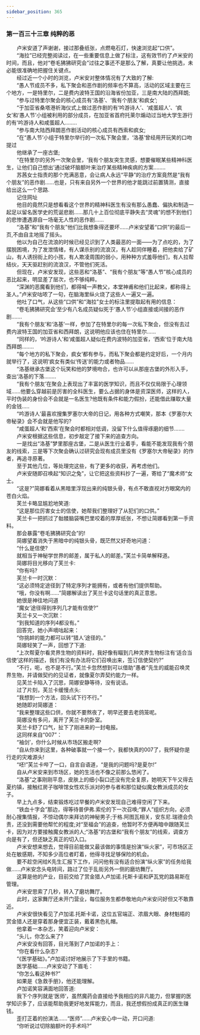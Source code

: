 ```yaml
---
sidebar_position: 365
---
```

### 第一百三十三章 纯粹的恶  


　　卢米安道了声谢谢，接过那叠纸张，点燃电石灯，快速浏览起“口供”。  
　　“海拉”已经完整阅读过，在一些重要信息上做了标注，这有效节约了卢米安的时间，而且，他对“卷毛狒狒研究会”过往之事还不是那么了解，真要让他挑选，未必能很准确地把握住关键点。  
　　经过近一个小时的浏览，卢米安对整体情况有了大致的了解:  
　　“愚人节成员不多，私下聚会和恶作剧的频率也不算高，活动的区域主要在三个地方，一是特里尔，二是费内波特王国的沿海省份加亚，三是南大陆的西拜朗;  
　　“参与过特里尔聚会的核心成员有‘洛基’、‘我有个朋友’和疯女’;  
　　“于加亚省桑塔港祈海仪式上做过恶作剧的有‘吟游诗人’、‘咸蛋超人’、‘疯女’和‘愚人节’小组被利用的部分成员，在加亚省首府托莱尔煽动过当地大学生游行的有‘吟游诗人和咸蛋超人……..  
　　“参与南大陆西拜朗恶作剧活动的核心成员有西索和疯女;  
　　“在“愚人节’小组于特里尔举行的一次私下聚会里，‘洛基’曾经用开玩笑的口吻提过  
　　他继承了一座古堡;  
　　“在特里尔的另外一次聚会里，‘我有个朋友突生灵感，想要催眠某些精神科医生，让他们自己想出’通过破坏脑额叶来治疗某些精神疾病的方案……..  
　　苏茜女士指责的那个充满恶意，会让病人永远“平静”的治疗方案竟然是“我有个朋友”的恶作剧……也是，只有来自另外一个世界的他才能跳过前置猜测，直接给出这么一个思路.  
　　记住网址  
　　他目的竟然只是想看看这个世界的精神科医生有没有那么愚蠢、偏执和制造一起足以留名医学史的荒诞悲剧……那几十上百位彻底平静失去“灵魂”的想不到他们的悲惨遭遇源自一场毫无人性的恶作剧.…..  
　　“洛基”和“我有个朋友”他们比我想象得还要坏……卢米安望着“口供”的最后一页,不由自主地摇了摇头。  
　　他以为自己在流浪的时候已经见识到了人类最恶的一面——为了点吃的，为了摆脱困境，为了发泄情绪，有人谋杀别的流浪汉，有人趁同伴睡着，把他卖给了矿山，有人诱拐街上的小孩，有人欺凌周围的弱小，用种种方式羞辱他们，有人拉帮结伙，天天驱赶别的流浪汉，不管他们死活。  
　　但现在，卢米安发现，这些恶和“洛基”、“我有个朋友”等“愚人节”核心成员的恶比起来，明显差了层次，也不够纯粹。  
　　“深渊的恶魔看到他们，都得喊一声教父，本堂神甫和他们比起来，都称得上圣人。”卢米安咕哝了一句，在脑海里纵火烧了这些人一遍又一遍。  
　　他吐了口气，从这些“口供”和“海拉”女士的标注里提取起有用的信息：  
　　“卷毛狒狒研究会’至少有八名成员疑似死于‘愚人节’小组直接或间接的恶作剧…….  
　　“我有个朋友’和‘洛基’一样，参加了在特里尔的每一次私下聚会，但没有去过费内波特王国的加亚省和西拜朗，这说明他应该也住在特里尔.…..  
　　“同样的，‘吟游诗人’和‘咸蛋超人疑似在费内波特的加亚省，‘西索’位于南大陆西拜朗……..  
　　“每个地方的私下聚会，疯女’都有参与，而私下聚会都是约定好后，一个月内就举行了，这说明‘疯女有类似‘传送’的能力或者物品.…..  
　　“洛基继承古堡这个玩笑和他的梦境吻合，也许可以从那座古堡的外形入手，查出‘洛基的下落……..  
　　“我有个朋友’在聚会上表现出了丰富的医学知识，而且不仅仅局限于心理领域……他要么穿越前是厉害的全科医生，要么占据的身体是资深医师，这样的人，平时伪装的身份会不会就是一名医生?他既有条件和能力假扮，还能借此赚取大量的金钱.....  
　　“吟游诗人’最喜欢搜集罗塞尔大帝的日记，用各种方式嘲笑，那本《罗塞尔大帝秘录》会不会就是他写的?  
　　“咸蛋超人’和‘西索’在聚会时都相对低调，没留下什么值得琢磨的细节…….  
　　卢米安根据这些信息，初步敲定了接下来的追查方向。  
　　一是找出“洛基”梦里那座古堡，二是从医生行业着手，看能不能发现我有个朋友的线索，三是等下次聚会确认过研究会现有成员里没有《罗塞尔大帝秘录》的作者，再追寻原著。  
　　至于其他几位，等处理完这些，有了更多的收获，再考虑他们。  
　　卢米安随即召唤起“知识之兔”，让它把这些资料抄了一遍，寄给了“魔术师“女士。  
　　“这是?”简娜看着从黑暗里浮现出来的纯银头骨，有点不敢直视对方眼窝内的苍白火焰。  
　　芙兰卡略显尴尬地笑道:  
　　“这是那位厉害女士的信使，她帮我们整理好了从犯们的口供。”  
　　芙兰卡一把抓过了骷髅脑袋嘴巴里咬着的厚厚纸张，不想让简娜看到第一手资料。  
　　那会暴露“卷毛狒狒研究会”的!  
　　简娜望着消失于黑暗中的纯银头骨，既茫然又好奇地问道：  
　　“什么是信使?  
　　就相当于神秘学世界的邮差，属于私人的邮差。”芙兰卡简单解释道。  
　　简娜将目光移向了芙兰卡:  
　　“你有吗?  
　　芙兰卡一时沉默：  
　　“这必须特定途径到了特定序列才能拥有，或者有他们提供帮助。  
　　“哦，你没有啊……”简娜解读出了芙兰卡这句话里的真正意思。  
　　她很是神往地问道  
　　“魔女’途径得到序列几才能有信使?”  
　　芙兰卡又一次沉默：  
　　“到我知道的序列4都没有。”  
　　回答完，她小声嘀咕起来：  
　　“你挑衅的能力都可以转“猎人’途径的。”  
　　简娜轻笑了一声，回想了下道:  
　　“上次帮夏尔看灵界生物的资料时，我好像有瞄到几种灵界生物标注有‘适合当信使’这样的描述，我们有没有办法将它们召唤出来，签订信使契约?”  
　　“不行，呃，也不是不行。”芙兰卡忽然想到可以借助“愚者”先生的威能召唤灵界生物，并请做契约的见证者，就像夏尔弄契约能力一样。  
　　见芙兰卡陷入了沉思，简娜安静等待，没有说话。  
　　过了片刻，芙兰卡缓慢点头:  
　　“我想到一个方法，回头试下行不行。”  
　　她随即对简娜道：  
　　“我来整理这些口供，你就不要熬夜了，明早还要去老鸽笼呢。  
　　简娜没有多问，离开了芙兰卡的卧室。  
　　芙兰卡舒了口气，扯下了刚进来的一封电报。  
　　这同样来自“007”：  
　　“袖剑’，你什么时候从市场区搬走啊?  
　　“自从你来到这里，各种破事就一个接一个，我都快真的007了，我怀疑你是行走的灾难源头!  
　　“呸!”芙兰卡哔了一口，自言自语道，“是我的问题吗?是夏尔!”  
　　自从卢米安来到市场区，她的生活也不像之前那么悠闲了。  
　　“洛基”之事刚刚平息，皮肤上的细小裂口还没有完全复原，她明天下午又得去夏约镇，接触红房子咖啡馆女性欢乐派对的参与者和那位疑似魔女教派成员的女子。  
　　早上九点多，结束锻炼吃过早餐的卢米安发现自己难得空闲了下来。  
　　“铁血十字会”那边，得等待普伊弗.索伦的下一次召唤;“罪人”组织方向，必须耐心搜集情报，不惊动偶尔来拜访的神秘男子;于格.阿图瓦相关，安东尼.瑞德会负责，还没到需要他帮忙的程度;对“至福会”的追查，他暂时不方便再暗中跟随芙兰卡，因为对方要接触魔女教派的人;“洛基”的古堡和“我有个朋友”的线索，调查方向是有了，但还缺乏真正的切入口。  
　　卢米安想来想去，觉得目前能做又最该做的事情是扮演“纵火家”，可市场区正处在敏感期，不知多少高位者盯着，他得寻找足够保险的机会。  
　　要不趁空闲给K先生汇报下工作，问问他有没有适合扮演“纵火家”的任务给我做……卢米安念头电转间，路过了位于乱街另外一侧的磨坊舞厅。  
　　这算是他的产业，目前交给了赏金猎人卢加诺.托斯卡诺和萨瓦党的路易斯在管理。  
　　卢米安思索了几秒，转入了磨坊舞厅。  
　　此时，这家舞厅还未开门营业，每位服务生都恭敬地向卢米安问好但又不敢靠近。  
　　卢米安很快看见了卢加诺.托斯卡诺，这位五官端正、浓眉大眼、身材魁梧的赏金猎人还是穿着那身便宜正装，戴着黑色礼帽。  
　　他拿着一本杂志，笑着迎向卢米安：  
　　“头儿，你怎么来了?  
　　卢米安没有回答，目光落到了卢加诺的手上：  
　　“你在看什么杂志?  
　　“《医学基础》。”卢加诺讨好地展示了下手里的书籍。  
　　医学基础……卢米安动了下眉毛：  
　　“你怎么看这种书?”  
　　如果是《急救手册》，他还能理解。  
　　卢加诺笑容满面地回答道:  
　　我下个序列就是‘医师’，虽然魔药会直接给予我相应的非凡能力，但掌握的医学知识多了，应该能帮助我更好地发挥能力，而且，我还想假扮成真正的医生赚钱。  
　　歪打正着的扮演法……“医师”……卢米安心中一动，开口问道:  
　　“你听说过切除脑额叶的手术吗?”  
